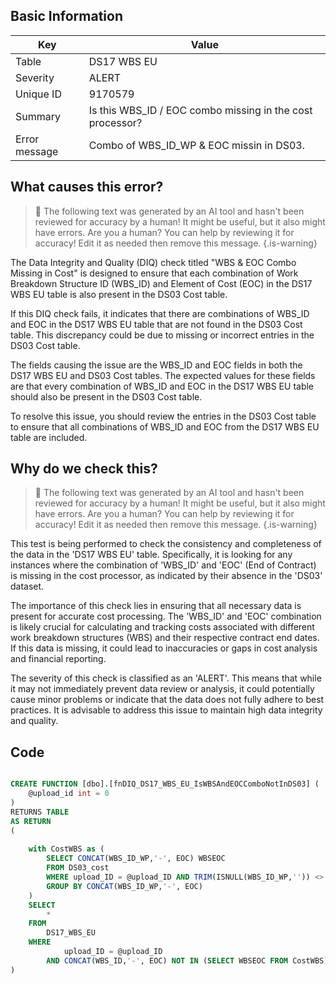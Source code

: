 ## Basic Information
| Key         | Value          |
|-------------|----------------|
| Table       | DS17 WBS EU |
| Severity    | ALERT |
| Unique ID   | 9170579   |
| Summary     | Is this WBS_ID / EOC combo missing in the cost processor? |
| Error message | Combo of WBS_ID_WP & EOC missin in DS03. |

## What causes this error?

> :robot: The following text was generated by an AI tool and hasn't been reviewed for accuracy by a human! It might be useful, but it also might have errors. Are you a human? You can help by reviewing it for accuracy! Edit it as needed then remove this message.
{.is-warning}

The Data Integrity and Quality (DIQ) check titled "WBS & EOC Combo Missing in Cost" is designed to ensure that each combination of Work Breakdown Structure ID (WBS_ID) and Element of Cost (EOC) in the DS17 WBS EU table is also present in the DS03 Cost table. 

If this DIQ check fails, it indicates that there are combinations of WBS_ID and EOC in the DS17 WBS EU table that are not found in the DS03 Cost table. This discrepancy could be due to missing or incorrect entries in the DS03 Cost table. 

The fields causing the issue are the WBS_ID and EOC fields in both the DS17 WBS EU and DS03 Cost tables. The expected values for these fields are that every combination of WBS_ID and EOC in the DS17 WBS EU table should also be present in the DS03 Cost table. 

To resolve this issue, you should review the entries in the DS03 Cost table to ensure that all combinations of WBS_ID and EOC from the DS17 WBS EU table are included.
## Why do we check this?

> :robot: The following text was generated by an AI tool and hasn't been reviewed for accuracy by a human! It might be useful, but it also might have errors. Are you a human? You can help by reviewing it for accuracy! Edit it as needed then remove this message.
{.is-warning}

This test is being performed to check the consistency and completeness of the data in the 'DS17 WBS EU' table. Specifically, it is looking for any instances where the combination of 'WBS_ID' and 'EOC' (End of Contract) is missing in the cost processor, as indicated by their absence in the 'DS03' dataset. 

The importance of this check lies in ensuring that all necessary data is present for accurate cost processing. The 'WBS_ID' and 'EOC' combination is likely crucial for calculating and tracking costs associated with different work breakdown structures (WBS) and their respective contract end dates. If this data is missing, it could lead to inaccuracies or gaps in cost analysis and financial reporting.

The severity of this check is classified as an 'ALERT'. This means that while it may not immediately prevent data review or analysis, it could potentially cause minor problems or indicate that the data does not fully adhere to best practices. It is advisable to address this issue to maintain high data integrity and quality.
## Code

```sql

CREATE FUNCTION [dbo].[fnDIQ_DS17_WBS_EU_IsWBSAndEOCComboNotInDS03] (
	@upload_id int = 0
)
RETURNS TABLE
AS RETURN
(
	
	with CostWBS as (
		SELECT CONCAT(WBS_ID_WP,'-', EOC) WBSEOC
		FROM DS03_cost
		WHERE upload_ID = @upload_ID AND TRIM(ISNULL(WBS_ID_WP,'')) <> ''
		GROUP BY CONCAT(WBS_ID_WP,'-', EOC) 
	)
	SELECT 
		*
	FROM 
		DS17_WBS_EU
	WHERE 
			upload_ID = @upload_ID
		AND CONCAT(WBS_ID,'-', EOC) NOT IN (SELECT WBSEOC FROM CostWBS)
)
```
